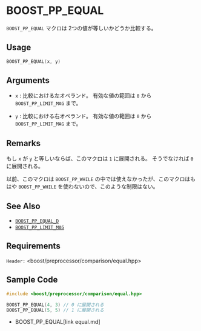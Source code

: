 # BOOST_PP_EQUAL

`BOOST_PP_EQUAL` マクロは 2つの値が等しいかどうか比較する。

## Usage

```cpp
BOOST_PP_EQUAL(x, y)
```

## Arguments

- `x` :
	比較における左オペランド。
	有効な値の範囲は `0` から `BOOST_PP_LIMIT_MAG` まで。

- `y` :
	比較における右オペランド。
	有効な値の範囲は `0` から `BOOST_PP_LIMIT_MAG` まで。

## Remarks

もし `x` が `y` と等しいならば、このマクロは `1` に展開される。
そうでなければ `0` に展開される。

以前、このマクロは `BOOST_PP_WHILE` の中では使えなかったが、このマクロはもはや `BOOST_PP_WHILE` を使わないので、このような制限はない。

## See Also

- [`BOOST_PP_EQUAL_D`](equal_d.md)
- [`BOOST_PP_LIMIT_MAG`](limit_mag.md)

## Requirements

`Header:` &lt;boost/preprocessor/comparison/equal.hpp&gt;

## Sample Code

```cpp
#include <boost/preprocessor/comparison/equal.hpp>

BOOST_PP_EQUAL(4, 3) // 0 に展開される
BOOST_PP_EQUAL(5, 5) // 1 に展開される
```
* BOOST_PP_EQUAL[link equal.md]

